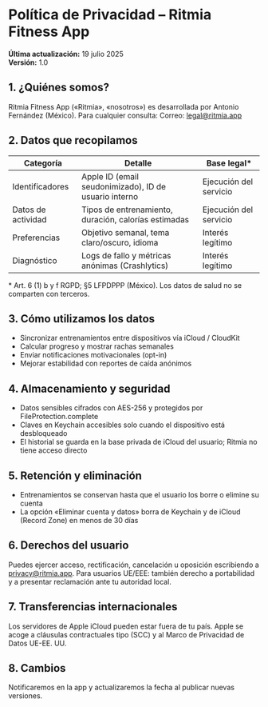 # Política de Privacidad – Ritmia Fitness App

**Última actualización:** 19 julio 2025  
**Versión:** 1.0

## 1. ¿Quiénes somos?

Ritmia Fitness App («Ritmia», «nosotros») es desarrollada por Antonio Fernández (México). Para cualquier consulta:
Correo: legal@ritmia.app

## 2. Datos que recopilamos

| Categoría | Detalle | Base legal* |
|-----------|---------|-------------|
| Identificadores | Apple ID (email seudonimizado), ID de usuario interno | Ejecución del servicio |
| Datos de actividad | Tipos de entrenamiento, duración, calorías estimadas | Ejecución del servicio |
| Preferencias | Objetivo semanal, tema claro/oscuro, idioma | Interés legítimo |
| Diagnóstico | Logs de fallo y métricas anónimas (Crashlytics) | Interés legítimo |

\* Art. 6 (1) b y f RGPD; §5 LFPDPPP (México). Los datos de salud no se comparten con terceros.

## 3. Cómo utilizamos los datos
- Sincronizar entrenamientos entre dispositivos vía iCloud / CloudKit
- Calcular progreso y mostrar rachas semanales
- Enviar notificaciones motivacionales (opt-in)
- Mejorar estabilidad con reportes de caída anónimos

## 4. Almacenamiento y seguridad
- Datos sensibles cifrados con AES-256 y protegidos por FileProtection.complete
- Claves en Keychain accesibles solo cuando el dispositivo está desbloqueado
- El historial se guarda en la base privada de iCloud del usuario; Ritmia no tiene acceso directo

## 5. Retención y eliminación
- Entrenamientos se conservan hasta que el usuario los borre o elimine su cuenta
- La opción «Eliminar cuenta y datos» borra de Keychain y de iCloud (Record Zone) en menos de 30 días

## 6. Derechos del usuario

Puedes ejercer acceso, rectificación, cancelación u oposición escribiendo a privacy@ritmia.app. Para usuarios UE/EEE: también derecho a portabilidad y a presentar reclamación ante tu autoridad local.

## 7. Transferencias internacionales

Los servidores de Apple iCloud pueden estar fuera de tu país. Apple se acoge a cláusulas contractuales tipo (SCC) y al Marco de Privacidad de Datos UE-EE. UU.

## 8. Cambios

Notificaremos en la app y actualizaremos la fecha al publicar nuevas versiones.